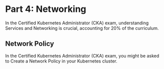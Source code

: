 # Part 4: Networking
In the Certified Kubernetes Administrator (CKA) exam, understanding Services and Networking is crucial, accounting for 20% of the curriculum. 

## Network Policy
In the Certified Kubernetes Administrator (CKA) exam, you might be asked to Create a Network Policy in your Kubernetes cluster.